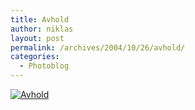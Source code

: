 ```yaml
---
title: Avhold
author: niklas
layout: post
permalink: /archives/2004/10/26/avhold/
categories:
  - Photoblog
---
```

<a rel="lightbox[photoblog]" href="/photoblog/IMG_8449_1.jpg"><img src="/photoblog/IMG_8449_1.sized.jpg" alt="Avhold" border="0" alt="Avhold" /></a>